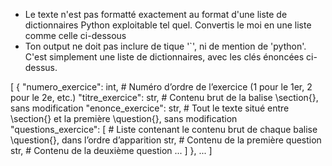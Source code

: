 - Le texte n'est pas formatté exactement au format d'une liste de dictionnaires Python exploitable tel quel. Convertis le moi en une liste comme celle ci-dessous
- Ton output ne doit pas inclure de tique '`', ni de mention de 'python'. C'est simplement une liste de dictionnaires, avec les clés énoncées ci-dessus.


[
    {
      "numero_exercice": int,  # Numéro d’ordre de l’exercice (1 pour le 1er, 2 pour le 2e, etc.)
      "titre_exercice": str,   # Contenu brut de la balise \section{}, sans modification
      "enonce_exercice": str,  # Tout le texte situé entre \section{} et la première \question{}, sans modification
      "questions_exercice": [  # Liste contenant le contenu brut de chaque balise \question{}, dans l’ordre d’apparition
        str,  # Contenu de la première question
        str,  # Contenu de la deuxième question
        ...
      ]
    },
    ...
]
